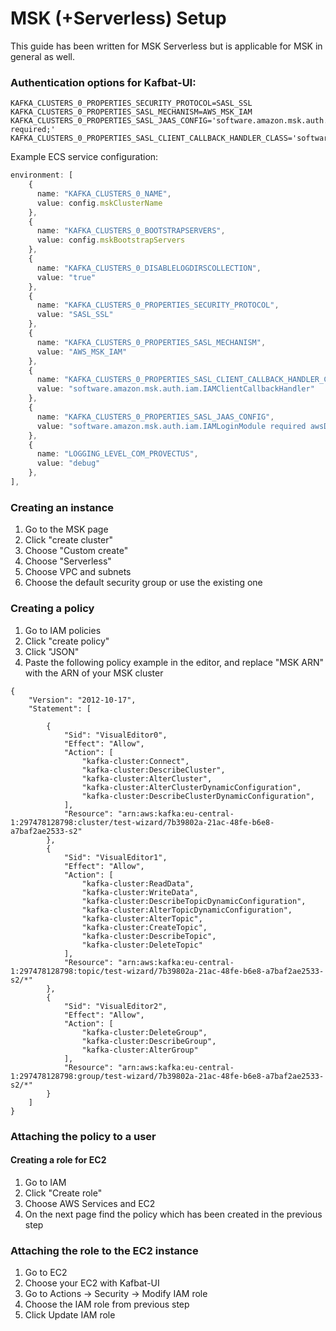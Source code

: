 # MSK (+Serverless) Setup

This guide has been written for MSK Serverless but is applicable for MSK in general as well.

### Authentication options for Kafbat-UI:

```
KAFKA_CLUSTERS_0_PROPERTIES_SECURITY_PROTOCOL=SASL_SSL
KAFKA_CLUSTERS_0_PROPERTIES_SASL_MECHANISM=AWS_MSK_IAM
KAFKA_CLUSTERS_0_PROPERTIES_SASL_JAAS_CONFIG='software.amazon.msk.auth.iam.IAMLoginModule required;'
KAFKA_CLUSTERS_0_PROPERTIES_SASL_CLIENT_CALLBACK_HANDLER_CLASS='software.amazon.msk.auth.iam.IAMClientCallbackHandler'
```

Example ECS service configuration:
```typescript
environment: [
    {
      name: "KAFKA_CLUSTERS_0_NAME",
      value: config.mskClusterName
    },
    {
      name: "KAFKA_CLUSTERS_0_BOOTSTRAPSERVERS",
      value: config.mskBootstrapServers
    },
    {
      name: "KAFKA_CLUSTERS_0_DISABLELOGDIRSCOLLECTION",
      value: "true"
    },
    {
      name: "KAFKA_CLUSTERS_0_PROPERTIES_SECURITY_PROTOCOL",
      value: "SASL_SSL"
    },
    {
      name: "KAFKA_CLUSTERS_0_PROPERTIES_SASL_MECHANISM",
      value: "AWS_MSK_IAM"
    },
    {
      name: "KAFKA_CLUSTERS_0_PROPERTIES_SASL_CLIENT_CALLBACK_HANDLER_CLASS",
      value: "software.amazon.msk.auth.iam.IAMClientCallbackHandler"
    },
    {
      name: "KAFKA_CLUSTERS_0_PROPERTIES_SASL_JAAS_CONFIG",
      value: "software.amazon.msk.auth.iam.IAMLoginModule required awsDebugCreds=true;"
    },
    {
      name: "LOGGING_LEVEL_COM_PROVECTUS",
      value: "debug"
    },
],
```



### Creating an instance

1. Go to the MSK page
2. Click "create cluster"
3. Choose "Custom create"
4. Choose "Serverless"
5. Choose VPC and subnets
6. Choose the default security group or use the existing one

### Creating a policy

1. Go to IAM policies
2. Click "create policy"
3. Click "JSON"
4. Paste the following policy example in the editor, and replace "MSK ARN" with the ARN of your MSK cluster

```
{
    "Version": "2012-10-17",
    "Statement": [
        
        {
            "Sid": "VisualEditor0",
            "Effect": "Allow",
            "Action": [
                "kafka-cluster:Connect",
                "kafka-cluster:DescribeCluster",
                "kafka-cluster:AlterCluster",
                "kafka-cluster:AlterClusterDynamicConfiguration",
                "kafka-cluster:DescribeClusterDynamicConfiguration",
            ],
            "Resource": "arn:aws:kafka:eu-central-1:297478128798:cluster/test-wizard/7b39802a-21ac-48fe-b6e8-a7baf2ae2533-s2"
        },
        {
            "Sid": "VisualEditor1",
            "Effect": "Allow",
            "Action": [
                "kafka-cluster:ReadData",
                "kafka-cluster:WriteData",
                "kafka-cluster:DescribeTopicDynamicConfiguration",
                "kafka-cluster:AlterTopicDynamicConfiguration",
                "kafka-cluster:AlterTopic",
                "kafka-cluster:CreateTopic",
                "kafka-cluster:DescribeTopic",
                "kafka-cluster:DeleteTopic"
            ],
            "Resource": "arn:aws:kafka:eu-central-1:297478128798:topic/test-wizard/7b39802a-21ac-48fe-b6e8-a7baf2ae2533-s2/*"
        },
        {
            "Sid": "VisualEditor2",
            "Effect": "Allow",
            "Action": [
                "kafka-cluster:DeleteGroup",
                "kafka-cluster:DescribeGroup",
                "kafka-cluster:AlterGroup"
            ],
            "Resource": "arn:aws:kafka:eu-central-1:297478128798:group/test-wizard/7b39802a-21ac-48fe-b6e8-a7baf2ae2533-s2/*"
        }
    ]
}
```

### Attaching the policy to a user

#### Creating a role for EC2

1. Go to IAM
2. Click "Create role"
3. Choose AWS Services and EC2
4. On the next page find the policy which has been created in the previous step

### Attaching the role to the EC2 instance

1. Go to EC2
2. Choose your EC2 with Kafbat-UI
3. Go to Actions -> Security -> Modify IAM role
4. Choose the IAM role from previous step
5. Click Update IAM role
